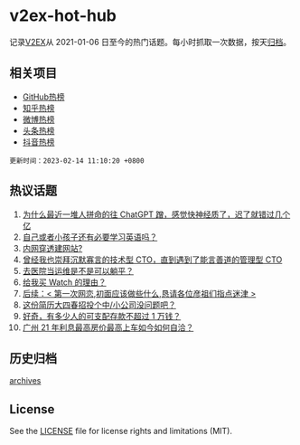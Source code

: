 # v2ex-hot-hub

 记录[V2EX](https://www.v2ex.com/)从 2021-01-06 日至今的热门话题。每小时抓取一次数据，按天[归档](archives)。
 
 ## 相关项目

- [GitHub热榜](https://github.com/it985/github-hot-hub)
- [知乎热榜](https://github.com/it985/zhihu-hot-hub)
- [微博热榜](https://github.com/it985/weibo-hot-hub)
- [头条热榜](https://github.com/it985/toutiao-hot-hub)
- [抖音热榜](https://github.com/it985/douyin-hot-hub)


 `更新时间：2023-02-14 11:10:20 +0800`

## 热议话题

1. [为什么最近一堆人拼命的往 ChatGPT 蹭，感觉快神经质了，迟了就错过几个亿](https://www.v2ex.com/t/915690)
1. [自己或者小孩子还有必要学习英语吗？](https://www.v2ex.com/t/915886)
1. [内网穿透建网站?](https://www.v2ex.com/t/915697)
1. [曾经我也崇拜沉默寡言的技术型 CTO，直到遇到了能言善道的管理型 CTO](https://www.v2ex.com/t/915723)
1. [去医院当运维是不是可以躺平？](https://www.v2ex.com/t/915663)
1. [给我买 Watch 的理由？](https://www.v2ex.com/t/915651)
1. [后续：< 第一次网恋,初面应该做些什么,恳请各位彦祖们指点迷津 >](https://www.v2ex.com/t/915727)
1. [这份简历大四春招投个中/小公司没问题吧？](https://www.v2ex.com/t/915821)
1. [好奇，有多少人的可支配存款不超过 1 万钱？](https://www.v2ex.com/t/915875)
1. [广州 21 年利息最高房价最高上车如今如何自洽？](https://www.v2ex.com/t/915892)

## 历史归档

[archives](archives)

## License

See the [LICENSE](LICENSE) file for license rights and limitations (MIT).
